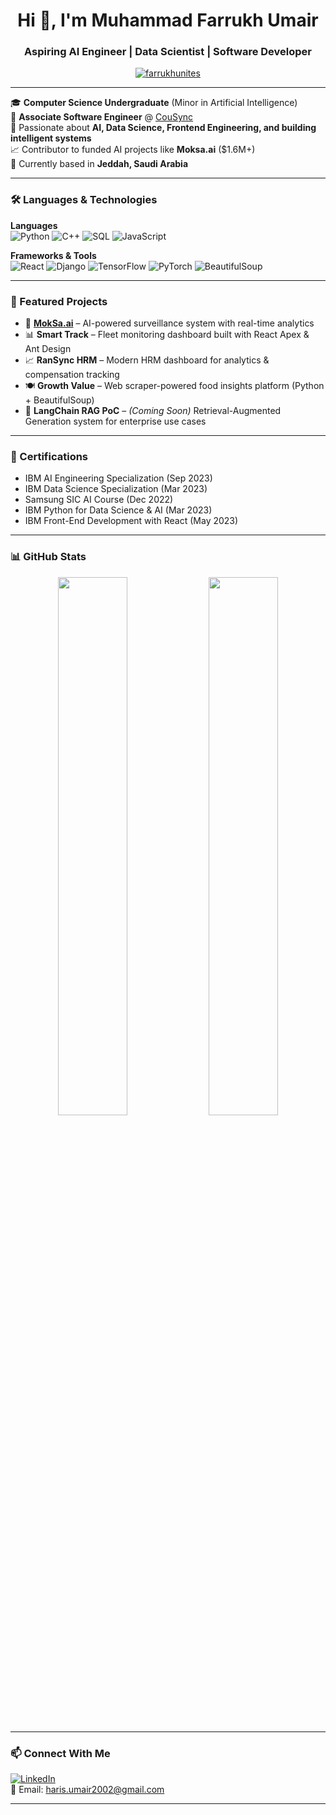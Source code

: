 <h1 align="center">Hi 👋, I'm Muhammad Farrukh Umair</h1>
<h3 align="center">Aspiring AI Engineer | Data Scientist | Software Developer</h3>

<p align="center">
  <a href="https://github.com/farrukhunites" target="_blank">
    <img src="https://komarev.com/ghpvc/?username=farrukhunites&label=Profile%20views&color=0e75b6&style=flat" alt="farrukhunites" />
  </a>
</p>

---

🎓 **Computer Science Undergraduate** (Minor in Artificial Intelligence)  
💼 **Associate Software Engineer** @ [CouSync](https://www.linkedin.com/company/cousync/)  
🧠 Passionate about **AI, Data Science, Frontend Engineering, and building intelligent systems**  
📈 Contributor to funded AI projects like **Moksa.ai** ($1.6M+)  
📍 Currently based in **Jeddah, Saudi Arabia**

---

### 🛠️ Languages & Technologies

**Languages**  
![Python](https://img.shields.io/badge/Python-3670A0?style=flat&logo=python&logoColor=white)
![C++](https://img.shields.io/badge/C++-00599C?style=flat&logo=c%2B%2B&logoColor=white)
![SQL](https://img.shields.io/badge/SQL-4479A1?style=flat&logo=postgresql&logoColor=white)
![JavaScript](https://img.shields.io/badge/JavaScript-F7DF1E?style=flat&logo=javascript&logoColor=black)

**Frameworks & Tools**  
![React](https://img.shields.io/badge/React-61DAFB?style=flat&logo=react&logoColor=black)
![Django](https://img.shields.io/badge/Django-092E20?style=flat&logo=django&logoColor=white)
![TensorFlow](https://img.shields.io/badge/TensorFlow-FF6F00?style=flat&logo=tensorflow&logoColor=white)
![PyTorch](https://img.shields.io/badge/PyTorch-EE4C2C?style=flat&logo=pytorch&logoColor=white)
![BeautifulSoup](https://img.shields.io/badge/BeautifulSoup-000000?style=flat&logo=python&logoColor=white)

---

### 🚀 Featured Projects

- 🔐 [**MokSa.ai**](https://www.moksa.ai/) – AI-powered surveillance system with real-time analytics  
- 📊 **Smart Track** – Fleet monitoring dashboard built with React Apex & Ant Design  
- 📈 **RanSync HRM** – Modern HRM dashboard for analytics & compensation tracking  
- 🍽️ **Growth Value** – Web scraper-powered food insights platform (Python + BeautifulSoup)  
- 🧪 **LangChain RAG PoC** – *(Coming Soon)* Retrieval-Augmented Generation system for enterprise use cases

---

### 📜 Certifications

- IBM AI Engineering Specialization (Sep 2023)  
- IBM Data Science Specialization (Mar 2023)  
- Samsung SIC AI Course (Dec 2022)  
- IBM Python for Data Science & AI (Mar 2023)  
- IBM Front-End Development with React (May 2023)

---

### 📊 GitHub Stats

<p align="center">
  <img src="https://github-readme-stats.vercel.app/api?username=farrukhunites&show_icons=true&theme=radical" width="47%" />
  <img src="https://github-readme-streak-stats.herokuapp.com?user=farrukhunites&theme=radical" width="47%" />
</p>

---

### 📫 Connect With Me

[![LinkedIn](https://img.shields.io/badge/LinkedIn-blue?style=flat&logo=linkedin&logoColor=white)](https://www.linkedin.com/in/muhammad-farrukh-umair/)  
📩 Email: haris.umair2002@gmail.com

---
